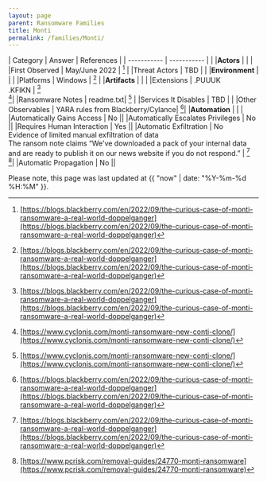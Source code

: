 ```yaml
---
layout: page
parent: Ransomware Families
title: Monti
permalink: /families/Monti/
---
```


| Category | Answer | References | 
| ----------- | ----------- | | 
|**Actors** | | |
|First Observed | May/June 2022 | [^1] |
|Threat Actors | TBD | |
|**Environment** | | |
|Platforms | Windows | [^1] |
|**Artifacts** | | |
|Extensions | .PUUUK<br>.KFIKN | [^1]<br>[^2]|
|Ransomware Notes | readme.txt| [^2] |
|Services It Disables | TBD | |
|Other Observables | YARA rules from Blackberry/Cylance| [^1]|
|**Automation** | | |
|Automatically Gains Access | No ||
|Automatically Escalates Privileges | No ||
|Requires Human Interaction | Yes ||
|Automatic Exfiltration | No<br>Evidence of limited manual exfiltration of data<br>The ransom note claims “We've downloaded a pack of your internal data and are ready to publish it on our news website if you do not respond.”  | [^1]<br>[^4]|
|Automatic Propagation | No ||


[^1]: [https://blogs.blackberry.com/en/2022/09/the-curious-case-of-monti-ransomware-a-real-world-doppelganger](https://blogs.blackberry.com/en/2022/09/the-curious-case-of-monti-ransomware-a-real-world-doppelganger)
[^2]: [https://www.cyclonis.com/monti-ransomware-new-conti-clone/](https://www.cyclonis.com/monti-ransomware-new-conti-clone/)
[^3]: [https://www.hivepro.com/monti-ransomware-infiltrates-networks-via-the-well-known-log4shell/](https://www.hivepro.com/monti-ransomware-infiltrates-networks-via-the-well-known-log4shell/)
[^4]: [https://www.pcrisk.com/removal-guides/24770-monti-ransomware](https://www.pcrisk.com/removal-guides/24770-monti-ransomware)


Please note, this page was last updated at {{ "now" | date: "%Y-%m-%d %H:%M" }}.

